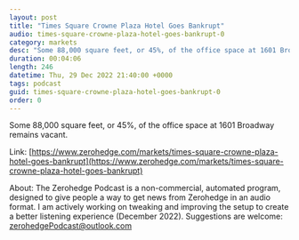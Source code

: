 ```yaml
---
layout: post
title: "Times Square Crowne Plaza Hotel Goes Bankrupt"
audio: times-square-crowne-plaza-hotel-goes-bankrupt-0
category: markets
desc: "Some 88,000 square feet, or 45%, of the office space at 1601 Broadway remains vacant."
duration: 00:04:06
length: 246
datetime: Thu, 29 Dec 2022 21:40:00 +0000
tags: podcast
guid: times-square-crowne-plaza-hotel-goes-bankrupt-0
order: 0
---
```

Some 88,000 square feet, or 45%, of the office space at 1601 Broadway remains vacant.

Link: [https://www.zerohedge.com/markets/times-square-crowne-plaza-hotel-goes-bankrupt](https://www.zerohedge.com/markets/times-square-crowne-plaza-hotel-goes-bankrupt)

About: The Zerohedge Podcast is a non-commercial, automated program, designed to give people a way to get news from Zerohedge in an audio format.  I am actively working on tweaking and improving the setup to create a better listening experience (December 2022).  Suggestions are welcome: [zerohedgePodcast@outlook.com](mailto:zerohedgePodcast@outlook.com)